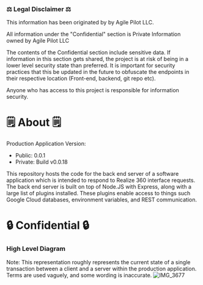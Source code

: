 ### ⚖️ Legal Disclaimer ⚖️
This information has been originated by by Agile Pilot LLC.

All information under the "Confidential" section is Private Information owned by Agile Pilot LLC

The contents of the Confidential section include sensitive data. If information in this section gets shared, the project is at risk of being in a lower level security state than preferred.
It is important for security practices that this be updated in the future to obfuscate the endpoints in their respective location (Front-end, backend, git repo etc).

Anyone who has access to this project is responsible for information security.
# 🗒️ About 🗒️
Production Application Version: 
- Public: 0.0.1
- Private: Build v0.0.18

This repository hosts the code for the back end server of a software application which is intended to respond to Realize 360 interface requests. 
The back end server is built on top of Node.JS with Express, along with a large list of plugins installed. These plugins enable access to things such Google Cloud databases, environment variables, and REST communication.

# 🔒 Confidential 🔒
### High Level Diagram
Note: This representation roughly represents the current state of a single transaction between a client and a server within the production application. Terms are used vaguely, and some wording is inaccurate.
![IMG_3677](https://github.com/nicholasamato/realizeapi/assets/70933144/dbfbd1e3-1004-47fd-a83c-ddc4e337a6eb)


